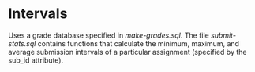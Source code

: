 # Intervals

Uses a grade database specified in *make-grades.sql*. 
The file *submit-stats.sql* contains functions that calculate the minimum, maximum, and average
submission intervals of a particular assignment (specified by the sub_id attribute).
